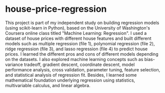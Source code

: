 # house-price-regression

This project is part of my independent study on building regression models (using scikit-learn in Python), based on the University of Washington's Coursera online class titled "Machine Learning: Regression". I used a dataset of house prices with different house features and built different models such as
multiple regression (file 1), polynomial regression (file 2), ridge regression (file 3), and lasso regression (file 4) to predict house prices. I learned the different pros and cons of different models depending on the datasets. I also explored machine learning concepts such as bias-variance tradeoff, gradient descent, coordinate descent, model performance analysis, cross validation, parameter tuning, feature selection, and statistical analysis of 
regression fit. Besides, I learned some mathematical foundation underlying regression using statistics, multivariable calculus, and linear algebra.
